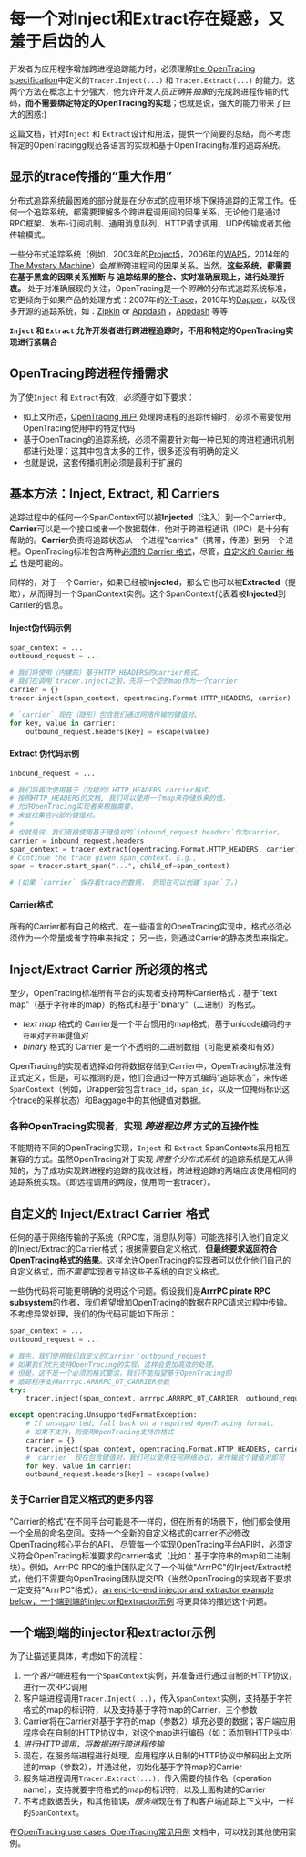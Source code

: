 # 每一个对Inject和Extract存在疑惑，又羞于启齿的人

开发者为应用程序增加跨进程追踪能力时，必须理解[the OpenTracing specification](/pages/spec)中定义的`Tracer.Inject(...)` 和 `Tracer.Extract(...)` 的能力。这两个方法在概念上十分强大，他允许开发人员*正确*并*抽象*的完成跨进程传输的代码，**而不需要绑定特定的OpenTracing的实现**；也就是说，强大的能力带来了巨大的困惑:)

这篇文档，针对`Inject` 和 `Extract`设计和用法，提供一个简要的总结，而不考虑特定的OpenTracingg规范各语言的实现和基于OpenTracing标准的追踪系统。

## 显示的trace传播的“重大作用”

分布式追踪系统最困难的部分就是在*分布式*的应用环境下保持追踪的正常工作。任何一个追踪系统，都需要理解多个跨进程调用间的因果关系，无论他们是通过RPC框架、发布-订阅机制、通用消息队列、HTTP请求调用、UDP传输或者其他传输模式。

一些分布式追踪系统（例如，2003年的[Project5](http://dl.acm.org/citation.cfm?id=945454)，2006年的[WAP5](http://www2006.org/programme/item.php?id=2033)，2014年的[The Mystery Machine](https://www.usenix.org/node/186168)）会*推断*跨进程间的因果关系。当然，**这些系统，都需要在基于黑盒的因果关系推断 与 追踪结果的整合、实时准确展现上，进行处理折衷。** 处于对准确展现的关注，OpenTracing是一个*明确*的分布式追踪系统标准，它更倾向于如果产品的处理方式：2007年的[X-Trace](https://www.usenix.org/conference/nsdi-07/x-trace-pervasive-network-tracing-framework)，2010年的[Dapper](http://research.google.com/pubs/pub36356.html)，以及很多开源的追踪系统，如：[Zipkin](https://github.com/openzipkin) or [Appdash](https://github.com/sourcegraph/appdash) ，[Appdash](https://github.com/sourcegraph/appdash) 等等

**`Inject` 和 `Extract` 允许开发者进行跨进程追踪时，不用和特定的OpenTracing实现进行紧耦合**

## OpenTracing跨进程传播需求

为了使`Inject` 和 `Extract`有效，*必须*遵守如下要求：

- 如上文所述，[OpenTracing 用户](/pages/instrumentation/common-use-cases#stepping-back-who-is-opentracing-for) 处理跨进程的追踪传输时，必须不需要使用OpenTracing使用中的特定代码
- 基于OpenTracing的追踪系统，必须不需要针对每一种已知的跨进程通讯机制都进行处理：这其中包含太多的工作，很多还没有明确的定义
- 也就是说，这套传播机制必须是最利于扩展的

## 基本方法：Inject, Extract, 和 Carriers

追踪过程中的任何一个SpanContext可以被**Injected**（注入）到一个Carrier中。**Carrier**可以是一个接口或者一个数据载体，他对于跨进程通讯（IPC）是十分有帮助的。**Carrier**负责将追踪状态从一个进程"carries"（携带，传递）到另一个进程。OpenTracing标准包含两种[必须的 Carrier 格式](#required-carriers)，尽管，[自定义的 Carrier 格式](#custom-carriers) 也是可能的。

同样的，对于一个Carrier，如果已经被**Injected**，那么它也可以被**Extracted**（提取），从而得到一个SpanContext实例。这个SpanContext代表着被**Injected**到Carrier的信息。

#### Inject伪代码示例

```python
span_context = ...
outbound_request = ...

# 我们将使用（内建的）基于HTTP_HEADERS的carrier格式。
# 我们在调用`tracer.inject之前，先将一个空的map作为一个carrier
carrier = {}
tracer.inject(span_context, opentracing.Format.HTTP_HEADERS, carrier)

# `carrier` 现在（隐形）包含我们通过网络传输的键值对。
for key, value in carrier:
    outbound_request.headers[key] = escape(value)
```

#### Extract 伪代码示例

```python
inbound_request = ...

# 我们将再次使用基于（内建的）HTTP_HEADERS carrier格式。
# 按照HTTP_HEADERS的文档, 我们可以使用一个map来存储外来的值，
# 允许OpenTracing实现者来根据需要，
# 来查找集合内部的键值对。
#
# 也就是说，我们直接使用基于键值对的`inbound_request.headers`作为carrier。
carrier = inbound_request.headers
span_context = tracer.extract(opentracing.Format.HTTP_HEADERS, carrier)
# Continue the trace given span_context. E.g.,
span = tracer.start_span("...", child_of=span_context)

# (如果 `carrier` 保存着trace的数据， 则现在可以创建`span`了。)
```

#### Carrier格式

所有的Carrier都有自己的格式。在一些语言的OpenTracing实现中，格式必须必须作为一个常量或者字符串来指定； 另一些，则通过Carrier的静态类型来指定。

<div id="required-carriers"></div>

## Inject/Extract Carrier 所必须的格式

至少，OpenTracing标准所有平台的实现者支持两种Carrier格式：基于"text map"（基于字符串的map）的格式和基于"binary"（二进制）的格式。

- *text map* 格式的 Carrier是一个平台惯用的map格式，基于unicode编码的`字符串`对`字符串`键值对
- *binary* 格式的 Carrier 是一个不透明的二进制数组（可能更紧凑和有效）

OpenTracing的实现者选择如何将数据存储到Carrier中，OpenTracing标准没有正式定义，但是，可以推测的是，他们会通过一种方式编码“追踪状态”，来传递`SpanContext`（例如，Drapper会包含`trace_id`，`span_id`，以及一位掩码标识这个trace的采样状态）和Baggage中的其他键值对数据。

### 各种OpenTracing实现者，实现 *跨进程边界* 方式的互操作性

不能期待不同的OpenTracing实现，`Inject` 和 `Extract` SpanContexts采用相互兼容的方式。虽然OpenTracing对于实现 *跨整个分布式系统* 的追踪系统是无从得知的，为了成功实现跨进程的追踪的我收过程，跨进程追踪的两端应该使用相同的追踪系统实现。（即远程调用的两段，使用同一套tracer）。

<div id="custom-carriers"></div>

## 自定义的 Inject/Extract Carrier 格式

任何的基于网络传输的子系统（RPC库，消息队列等）可能选择引入他们自定义的Inject/Extract的Carrier格式；根据需要自定义格式，**但最终要求返回符合OpenTracing格式的结果**。这样允许OpenTracing的实现者可以优化他们自己的自定义格式，而*不需要*实现者支持这些子系统的自定义格式。

一些伪代码将可能更明确的说明这个问题。假设我们是**ArrrPC pirate RPC subsystem**的作者，我们希望增加OpenTracing的数据在RPC请求过程中传输。不考虑异常处理，我们的伪代码可能如下所示：

```python
span_context = ...
outbound_request = ...

# 首先，我们使用我们自定义的Carrier：outbound_request
# 如果我们优先支持OpenTracing的实现，这样会更加高效的处理。
# 但是，这不是一个必须的格式要求，我们不能指望基于OpenTracing的
# 追踪程序支持arrrpc.ARRRPC_OT_CARRIER参数
try:
    tracer.inject(span_context, arrrpc.ARRRPC_OT_CARRIER, outbound_request)

except opentracing.UnsupportedFormatException:
    # If unsupported, fall back on a required OpenTracing format.
    # 如果不支持，则使用OpenTracing支持的格式
    carrier = {}
    tracer.inject(span_context, opentracing.Format.HTTP_HEADERS, carrier)
    # `carrier` 现在包含键值对，我们可以使用任何网络协议，来传输这个键值对即可
    for key, value in carrier:
	outbound_request.headers[key] = escape(value)
```

<div id="format-identifiers"></div>

### 关于Carrier自定义格式的更多内容

"Carrier的格式"在不同平台可能是不一样的，但在所有的场景下，他们都会使用一个全局的命名空间。支持一个全新的自定义格式的carrier*不必*修改OpenTracing核心平台的API， 尽管每一个实现OpenTracing平台API时，必须定义符合OpenTracing标准要求的carrier格式（比如：基于字符串的map和二进制块）。例如，ArrrPC RPC的维护团队定义了一个叫做"ArrrPC"的Inject/Extract格式，他们不需要向OpenTracing团队提交PR（当然OpenTracing的实现者不要求一定支持"ArrrPC"格式）。[an end-to-end injector and extractor example below，一个端到端的injector和extractor示例](#propagation-example) 将更具体的描述这个问题。


<div id="propagation-example"></div>

## 一个端到端的injector和extractor示例

为了让描述更具体，考虑如下的流程：

1. 一个*客户端*进程有一个`SpanContext`实例，并准备进行通过自制的HTTP协议，进行一次RPC调用
1. 客户端进程调用`Tracer.Inject(...)`，传入`SpanContext`实例，支持基于字符格式的map的标识符，以及支持基于字符map的Carrier，三个参数
1. Carrier将在Carrier对基于字符的map（参数2）填充必要的数据；客户端应用程序会在自制的HTTP协议中，对这个map进行编码（如：添加到HTTP头中）
1. *进行HTTP调用，将数据进行跨进程传输*
1. 现在，在服务端进程进行处理。应用程序从自制的HTTP协议中解码出上文所述的map（参数2），并通过他，初始化基于字符map的Carrier
1. 服务端进程调用`Tracer.Extract(...)`，传入需要的操作名（operation name），支持就要字符格式的map的标识符，以及上面构建的Carrier
1. 不考虑数据丢失，和其他错误，*服务端*现在有了和客户端追踪上下文中，一样的`SpanContext`。

在[OpenTracing use cases, OpenTracing常见用例](/pages/instrumentation/common-use-cases) 文档中，可以找到其他使用案例。
